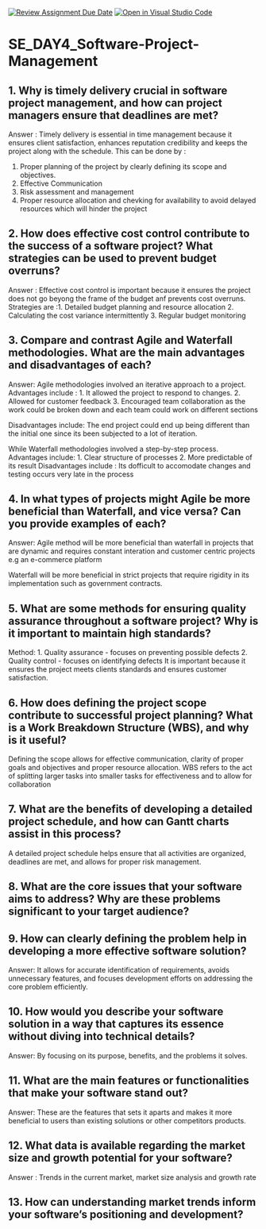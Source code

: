 [![Review Assignment Due Date](https://classroom.github.com/assets/deadline-readme-button-22041afd0340ce965d47ae6ef1cefeee28c7c493a6346c4f15d667ab976d596c.svg)](https://classroom.github.com/a/9pw6JKcu)
[![Open in Visual Studio Code](https://classroom.github.com/assets/open-in-vscode-2e0aaae1b6195c2367325f4f02e2d04e9abb55f0b24a779b69b11b9e10269abc.svg)](https://classroom.github.com/online_ide?assignment_repo_id=15984766&assignment_repo_type=AssignmentRepo)
# SE_DAY4_Software-Project-Management
## 1. Why is timely delivery crucial in software project management, and how can project managers ensure that deadlines are met?
Answer : Timely delivery is essential in time management because it ensures client satisfaction, enhances reputation credibility and keeps the project along with the schedule.
This can be done by : 
1. Proper planning of the project by clearly defining its scope and objectives.
2. Effective Communication
3. Risk assessment and management
4. Proper resource allocation and chevking for availability to avoid delayed resources which will hinder the project

## 2. How does effective cost control contribute to the success of a software project? What strategies can be used to prevent budget overruns?
Answer : Effective cost control is important because it ensures the project does not go beyong the frame of the budget anf prevents cost overruns.
Strategies are :1. Detailed budget planning and resource allocation
2. Calculating the cost variance intermittently
3. Regular budget monitoring


## 3. Compare and contrast Agile and Waterfall methodologies. What are the main advantages and disadvantages of each?
Answer: Agile methodologies involved an iterative approach to a project. Advantages include : 1. It allowed the project to respond to changes.
2. Allowed for customer feedback 
3. Encouraged team collaboration as the work could be broken down and each team could work on different sections

Disadvantages include: 
 The end project could end up being different than the initial one since its been subjected to a lot of iteration.
 

While Waterfall methodologies involved a step-by-step process. 
Advantages include: 1. Clear structure of processes
2. More predictable of its result
Disadvantages include : Its dofficult to accomodate changes and testing occurs very late in the process
## 4. In what types of projects might Agile be more beneficial than Waterfall, and vice versa? Can you provide examples of each?
Answer: Agile method will be more beneficial than waterfall in projects that are dynamic and requires constant interation and customer centric projects e.g an e-commerce platform

Waterfall will be more beneficial in strict projects that require rigidity in its implementation such as government contracts.
## 5. What are some methods for ensuring quality assurance throughout a software project? Why is it important to maintain high standards?
Method: 1. Quality assurance - focuses on preventing possible defects
2. Quality control - focuses on identifying defects
It is important because it ensures the project meets clients standards and ensures customer satisfaction.
## 6. How does defining the project scope contribute to successful project planning? What is a Work Breakdown Structure (WBS), and why is it useful?
Defining the scope allows for effective communication, clarity of proper goals and objectives and proper resource allocation.
WBS refers to the act of splitting larger tasks into smaller tasks for effectiveness and to allow for collaboration
## 7. What are the benefits of developing a detailed project schedule, and how can Gantt charts assist in this process?
A detailed project schedule helps ensure that all activities are organized, deadlines are met, and allows for proper risk management.
## 8. What are the core issues that your software aims to address? Why are these problems significant to your target audience?
## 9. How can clearly defining the problem help in developing a more effective software solution?
Answer: It allows for accurate identification of requirements, avoids unnecessary features, and focuses development efforts on addressing the core problem efficiently.
## 10. How would you describe your software solution in a way that captures its essence without diving into technical details?
Answer: By focusing on its purpose, benefits, and the problems it solves.
## 11. What are the main features or functionalities that make your software stand out?
Answer: These are the features that sets it aparts and makes it more beneficial to users than existing solutions or other competitors products.
## 12. What data is available regarding the market size and growth potential for your software?
Answer : Trends in the current market, market size analysis and growth rate
## 13. How can understanding market trends inform your software’s positioning and development?
